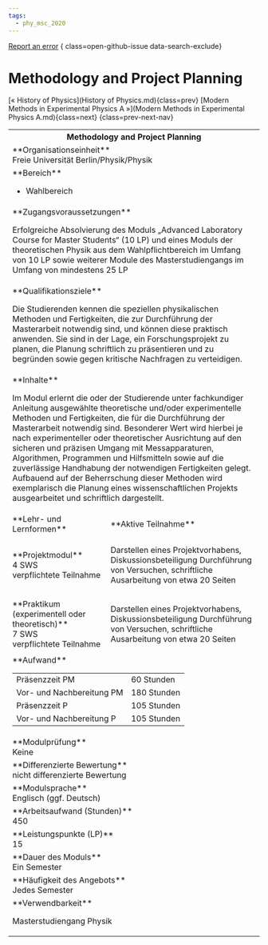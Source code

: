 ```yaml
---
tags:
  - phy_msc_2020
---
```

[Report an error](https://github.com/SGSSGene/FUB-SUP/issues/new?title=Error%20in%20%22Methodology%20and%20Project%20Planning%22&body=There%20seems%20to%20be%20an%20error%20in%20module%20%22Methodology%20and%20Project%20Planning%22%2E%0A%0A%3CDescribe%20here%20a%20slightly%20more%20detailed%20description%20of%20what%20is%20wrong%3E&labels=bug)
{ class=open-github-issue data-search-exclude}

# Methodology and Project Planning

[« History of Physics](History of Physics.md){class=prev}
[Modern Methods in Experimental Physics A »](Modern Methods in Experimental Physics A.md){class=next}
{class=prev-next-nav}

<table markdown id="moduledesc">
<tr markdown class="moduledesc_head"><th colspan="2">Methodology and Project Planning </th></tr>
<tr markdown><td colspan="2">**Organisationseinheit**   <br>Freie Universität Berlin/Physik/Physik</td></tr>

<tr markdown><td colspan="2">**Bereich**<br>


- Wahlbereich

</td></tr>

<tr markdown><td colspan="2">**Zugangsvoraussetzungen** <br>

Erfolgreiche Absolvierung des Moduls „Advanced Laboratory Course for Master
Students“ (10 LP) und eines Moduls der theoretischen Physik aus dem Wahlpflichtbereich im Umfang von 10 LP
sowie weiterer Module des Masterstudiengangs im Umfang von mindestens 25 LP


</td></tr>
<tr markdown><td colspan="2">**Qualifikationsziele**    <br>

Die Studierenden kennen die speziellen physikalischen Methoden und
Fertigkeiten, die zur Durchführung der Masterarbeit notwendig sind, und
können diese praktisch anwenden. Sie sind in der Lage, ein Forschungsprojekt
zu planen, die Planung schriftlich zu präsentieren und zu begründen sowie
gegen kritische Nachfragen zu verteidigen.


</td></tr>
<tr markdown><td colspan="2">**Inhalte**                <br>

Im Modul erlernt die oder der Studierende unter fachkundiger Anleitung
ausgewählte theoretische und/oder experimentelle Methoden und Fertigkeiten,
die für die Durchführung der Masterarbeit notwendig sind. Besonderer Wert
wird hierbei je nach experimenteller oder theoretischer Ausrichtung auf den
sicheren und präzisen Umgang mit Messapparaturen, Algorithmen, Programmen
und Hilfsmitteln sowie auf die zuverlässige Handhabung der notwendigen
Fertigkeiten gelegt. Aufbauend auf der Beherrschung dieser Methoden wird
exemplarisch die Planung eines wissenschaftlichen Projekts ausgearbeitet und
schriftlich dargestellt.


</td></tr>

<tr markdown><td>**Lehr- und Lernformen**</td><td>**Aktive Teilnahme**</td></tr>
<tr markdown><td> **Projektmodul** <br>4 SWS <br> verpflichtete Teilnahme</td><td>

Darstellen eines Projektvorhabens, Diskussionsbeteiligung
Durchführung von Versuchen, schriftliche Ausarbeitung von etwa 20 Seiten
</td></tr>
<tr markdown><td> **Praktikum (experimentell oder theoretisch)** <br>7 SWS <br> verpflichtete Teilnahme</td><td>

Darstellen eines Projektvorhabens, Diskussionsbeteiligung
Durchführung von Versuchen, schriftliche Ausarbeitung von etwa 20 Seiten
</td></tr>
<tr markdown><td colspan="2">**Aufwand**                <br>
<table class="aufwand_table">
<tr><td>Präsenzzeit PM</td><td>60 Stunden</td></tr>
<tr><td>Vor- und Nachbereitung PM</td><td>180 Stunden</td></tr>
<tr><td>Präsenzzeit P</td><td>105 Stunden</td></tr>
<tr><td>Vor- und Nachbereitung P</td><td>105 Stunden</td></tr>
</table>

</td></tr>
<tr markdown><td colspan="2">**Modulprüfung**             <br>Keine


</td></tr>
<tr markdown><td colspan="2">**Differenzierte Bewertung** <br>nicht differenzierte Bewertung

</td></tr>
<tr markdown><td colspan="2">**Modulsprache**             <br>Englisch (ggf. Deutsch)</td></tr>
<tr markdown><td colspan="2">**Arbeitsaufwand (Stunden)** <br>450</td></tr>
<tr markdown><td colspan="2">**Leistungspunkte (LP)**     <br>15</td></tr>
<tr markdown><td colspan="2">**Dauer des Moduls**         <br>Ein Semester</td></tr>
<tr markdown><td colspan="2">**Häufigkeit des Angebots**  <br>Jedes Semester</td></tr>
<tr markdown><td colspan="2">**Verwendbarkeit**           <br>

Masterstudiengang Physik


</td></tr>

</table>
